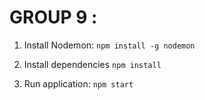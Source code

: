 # GROUP 9 : 

1. Install Nodemon: `npm install -g nodemon`

2. Install dependencies `npm install`

3. Run application: `npm start`
